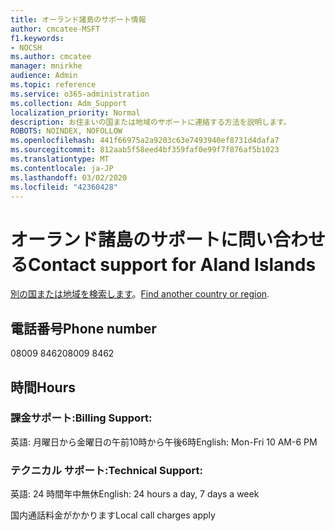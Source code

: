 ```yaml
---
title: オーランド諸島のサポート情報
author: cmcatee-MSFT
f1.keywords:
- NOCSH
ms.author: cmcatee
manager: mnirkhe
audience: Admin
ms.topic: reference
ms.service: o365-administration
ms.collection: Adm_Support
localization_priority: Normal
description: お住まいの国または地域のサポートに連絡する方法を説明します。
ROBOTS: NOINDEX, NOFOLLOW
ms.openlocfilehash: 441f66975a2a9203c63e7493940ef8731d4dafa7
ms.sourcegitcommit: 812aab5f58eed4bf359faf0e99f7f876af5b1023
ms.translationtype: MT
ms.contentlocale: ja-JP
ms.lasthandoff: 03/02/2020
ms.locfileid: "42360428"
---
```

# <a name="contact-support-for-aland-islands"></a><span data-ttu-id="66222-103">オーランド諸島のサポートに問い合わせる</span><span class="sxs-lookup"><span data-stu-id="66222-103">Contact support for Aland Islands</span></span>

<span data-ttu-id="66222-104">[別の国または地域を検索します](../contact-support-for-business-products.md)。</span><span class="sxs-lookup"><span data-stu-id="66222-104">[Find another country or region](../contact-support-for-business-products.md).</span></span>

## <a name="phone-number"></a><span data-ttu-id="66222-105">電話番号</span><span class="sxs-lookup"><span data-stu-id="66222-105">Phone number</span></span>
<span data-ttu-id="66222-106">08009 8462</span><span class="sxs-lookup"><span data-stu-id="66222-106">08009 8462</span></span>

## <a name="hours"></a><span data-ttu-id="66222-107">時間</span><span class="sxs-lookup"><span data-stu-id="66222-107">Hours</span></span>
### <a name="billing-support"></a><span data-ttu-id="66222-108">課金サポート:</span><span class="sxs-lookup"><span data-stu-id="66222-108">Billing Support:</span></span>

<span data-ttu-id="66222-109">英語: 月曜日から金曜日の午前10時から午後6時</span><span class="sxs-lookup"><span data-stu-id="66222-109">English: Mon-Fri 10 AM-6 PM</span></span>

### <a name="technical-support"></a><span data-ttu-id="66222-110">テクニカル サポート:</span><span class="sxs-lookup"><span data-stu-id="66222-110">Technical Support:</span></span>

<span data-ttu-id="66222-111">英語: 24 時間年中無休</span><span class="sxs-lookup"><span data-stu-id="66222-111">English: 24 hours a day, 7 days a week</span></span>

<span data-ttu-id="66222-112">国内通話料金がかかります</span><span class="sxs-lookup"><span data-stu-id="66222-112">Local call charges apply</span></span>
